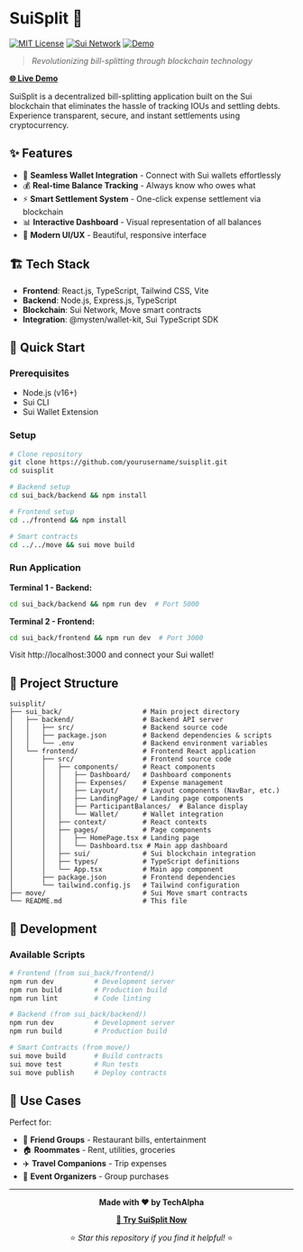 # SuiSplit 🚀

[![MIT License](https://img.shields.io/badge/License-MIT-green.svg)](https://choosealicense.com/licenses/mit/)
[![Sui Network](https://img.shields.io/badge/Blockchain-Sui-blue.svg)](https://sui.io/)
[![Demo](https://img.shields.io/badge/Demo-Live-brightgreen.svg)](https://sui-split.vercel.app/)

> *Revolutionizing bill-splitting through blockchain technology*

**[🌐 Live Demo](https://sui-split.vercel.app/)**

SuiSplit is a decentralized bill-splitting application built on the Sui blockchain that eliminates the hassle of tracking IOUs and settling debts. Experience transparent, secure, and instant settlements using cryptocurrency.

## ✨ Features

- 🔐 **Seamless Wallet Integration** - Connect with Sui wallets effortlessly
- 💰 **Real-time Balance Tracking** - Always know who owes what
- ⚡ **Smart Settlement System** - One-click expense settlement via blockchain
- 📊 **Interactive Dashboard** - Visual representation of all balances
- 🎨 **Modern UI/UX** - Beautiful, responsive interface

## 🏗 Tech Stack

- **Frontend**: React.js, TypeScript, Tailwind CSS, Vite
- **Backend**: Node.js, Express.js, TypeScript
- **Blockchain**: Sui Network, Move smart contracts
- **Integration**: @mysten/wallet-kit, Sui TypeScript SDK

## 🚀 Quick Start

### Prerequisites
- Node.js (v16+)
- Sui CLI
- Sui Wallet Extension

### Setup
```bash
# Clone repository
git clone https://github.com/yourusername/suisplit.git
cd suisplit

# Backend setup
cd sui_back/backend && npm install

# Frontend setup  
cd ../frontend && npm install

# Smart contracts
cd ../../move && sui move build
```

### Run Application
**Terminal 1 - Backend:**
```bash
cd sui_back/backend && npm run dev  # Port 5000
```

**Terminal 2 - Frontend:**
```bash
cd sui_back/frontend && npm run dev  # Port 3000
```

Visit http://localhost:3000 and connect your Sui wallet!

## 📁 Project Structure

```
suisplit/
├── sui_back/                    # Main project directory
│   ├── backend/                 # Backend API server
│   │   ├── src/                 # Backend source code
│   │   ├── package.json         # Backend dependencies & scripts
│   │   └── .env                 # Backend environment variables
│   └── frontend/                # Frontend React application
│       ├── src/                 # Frontend source code
│       │   ├── components/      # React components
│       │   │   ├── Dashboard/   # Dashboard components
│       │   │   ├── Expenses/    # Expense management
│       │   │   ├── Layout/      # Layout components (NavBar, etc.)
│       │   │   ├── LandingPage/ # Landing page components
│       │   │   ├── ParticipantBalances/  # Balance display
│       │   │   └── Wallet/      # Wallet integration
│       │   ├── context/         # React contexts
│       │   ├── pages/           # Page components
│       │   │   ├── HomePage.tsx # Landing page
│       │   │   └── Dashboard.tsx # Main app dashboard
│       │   ├── sui/             # Sui blockchain integration
│       │   ├── types/           # TypeScript definitions
│       │   └── App.tsx          # Main app component
│       ├── package.json         # Frontend dependencies
│       └── tailwind.config.js   # Tailwind configuration
├── move/                        # Sui Move smart contracts
└── README.md                    # This file
```

## 🧪 Development

### Available Scripts
```bash
# Frontend (from sui_back/frontend/)
npm run dev          # Development server
npm run build        # Production build
npm run lint         # Code linting

# Backend (from sui_back/backend/)
npm run dev          # Development server
npm run build        # Production build

# Smart Contracts (from move/)
sui move build       # Build contracts
sui move test        # Run tests
sui move publish     # Deploy contracts
```

## 🎯 Use Cases

Perfect for:
- 👥 **Friend Groups** - Restaurant bills, entertainment
- 🏠 **Roommates** - Rent, utilities, groceries
- ✈️ **Travel Companions** - Trip expenses
- 🎉 **Event Organizers** - Group purchases



---

<div align="center">
  <p><strong>Made with ❤️ by TechAlpha</strong></p>
  <p><strong><a href="https://sui-split.vercel.app/">🚀 Try SuiSplit Now</a></strong></p>
  
  ⭐ *Star this repository if you find it helpful!* ⭐
</div>
